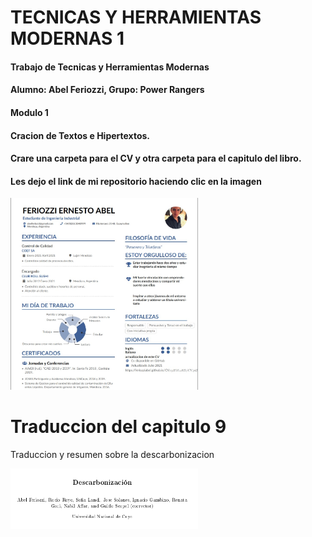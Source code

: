 # TECNICAS Y HERRAMIENTAS MODERNAS 1
#### Trabajo de Tecnicas y Herramientas Modernas <br>
#### Alumno: Abel Feriozzi, Grupo: Power Rangers <br>
#### Modulo 1 <br>
#### Cracion de Textos e Hipertextos. <br>
#### Crare una carpeta para el CV y otra carpeta para el capitulo del libro.

#### Les dejo el link de mi repositorio haciendo clic en la imagen
 <a href="https://feriozziabel.github.io/CV_TyHM_1_2021/CVfinal.pdf">
 <img src="WhatsApp Image 2021-06-23 at 13.54.46.jpeg" alt="CV" width="300px">
  </a>

# Traduccion del capitulo 9
<p> Traduccion y resumen sobre la descarbonizacion </p>
<a href="https://feriozziabel.github.io/CV_TyHM_1_2021/TRADUCCIONFINAL.pdf">
<img src="image.png" alt="Traducción" width="300px">
 </a>
